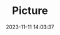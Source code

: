 ---
weight: 1
images:
- /images/edited/44.jpeg
title: Picture
date: 2023-11-11 14:03:37
tags:
- luminar
- work
---